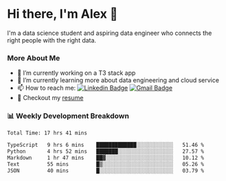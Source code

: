 # Hi there, I'm Alex  👋

I'm a data science student and aspiring data engineer who connects the right people with the right data. 

### More About Me

- 🔭 I’m currently working on a T3 stack app
- 🌱 I’m currently learning more about data engineering and cloud service
- 📫 How to reach me: [![Linkedin Badge](https://img.shields.io/badge/Alex%20Chen-blue?style=flat&logo=linkedin&labelColor=blue&link=https://www.linkedin.com/in/alex-chen-112523chen)](https://www.linkedin.com/in/alex-chen-112523chen/) [![Gmail Badge](https://img.shields.io/badge/-Alex%20Chen-c14438?style=flat&logo=Gmail&logoColor=white&link=mailto:itsalexchen@gmail.com)](mailto:itsalexchen@gmail.com)
- 📝 Checkout my [resume](https://112523chen.vercel.app/AlexChenResume.pdf)


### 📊 Weekly Development Breakdown
<!--START_SECTION:waka-->

```txt
Total Time: 17 hrs 41 mins

TypeScript   9 hrs 6 mins    █████████████░░░░░░░░░░░░   51.46 %
Python       4 hrs 52 mins   ███████░░░░░░░░░░░░░░░░░░   27.57 %
Markdown     1 hr 47 mins    ██▓░░░░░░░░░░░░░░░░░░░░░░   10.12 %
Text         55 mins         █▒░░░░░░░░░░░░░░░░░░░░░░░   05.26 %
JSON         40 mins         █░░░░░░░░░░░░░░░░░░░░░░░░   03.79 %
```

<!--END_SECTION:waka-->
